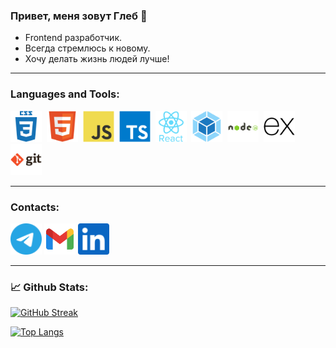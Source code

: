 ### Привет, меня зовут Глеб :hugs: 
<!-- Нахожусь в поисках интересной работы на должность Frontend Developer <img src="https://media.giphy.com/media/WUlplcMpOCEmTGBtBW/giphy.gif" width="30">. -->
<!-- 
<img src="https://komarev.com/ghpvc/?username=Kaygorodcevg&style=flat-square&color=blue" alt=""/> -->

<!-- ### :supervillain_man: Обо мне : -->
<!-- - Frontend developer.
- Looking for new experiences.
- I want to make people's lives better. -->
- Frontend разработчик.
- Всегда стремлюсь к новому.
- Хочу делать жизнь людей лучше!

---

### Languages and Tools:

<div>
  <img src="https://github.com/devicons/devicon/blob/master/icons/css3/css3-plain-wordmark.svg"  title="CSS3" alt="CSS" width="50" height="50"/>&nbsp;
  <img src="https://github.com/devicons/devicon/blob/master/icons/html5/html5-original.svg" title="HTML5" alt="HTML" width="50" height="50"/>&nbsp;
  <img src="https://github.com/devicons/devicon/blob/master/icons/javascript/javascript-original.svg" title="JavaScript" alt="JavaScript" width="50" height="50"/>&nbsp;
  <img src="https://github.com/devicons/devicon/blob/master/icons/typescript/typescript-original.svg" title="TypeScript" alt="TypeScript" width="50" height="50"/>&nbsp;
  <img src="https://github.com/devicons/devicon/blob/master/icons/react/react-original-wordmark.svg" title="React" alt="React" width="50" height="50"/>&nbsp;
  <img src="https://github.com/devicons/devicon/blob/master/icons/webpack/webpack-original.svg" title="Webpack" alt="Webpack" width="50" height="50"/>&nbsp;
  <img src="https://github.com/devicons/devicon/blob/master/icons/nodejs/nodejs-original-wordmark.svg" title="NodeJS" alt="NodeJS" width="50" height="50"/>&nbsp;
  <img src="https://github.com/devicons/devicon/blob/master/icons/express/express-original.svg" title="Express" alt="Express" width="50" height="50"/>&nbsp;
  <img src="https://github.com/devicons/devicon/blob/master/icons/git/git-original-wordmark.svg" title="Git" **alt="Git" width="50" height="50"/>
</div>

---

### Contacts:

[<img src="./svg/telegram.svg" width="50px" height="50px">](https://t.me/wsadfg)
[<img src="./svg/icons8-gmail.svg" width="50px" height="50px">](mailto:kaygorodcevg@gmail.com)
[<img src="./svg/linkedin.svg" width="50px" height="50px">](https://www.linkedin.com/mwlite/in/gleb-kaygorodtsev-a4b148274)

---

### :chart_with_upwards_trend: Github Stats:

[![GitHub Streak](http://github-readme-streak-stats.herokuapp.com?user=Kaygorodcevg&theme=tokyonight-duo&background=000000)](https://git.io/streak-stats)

[![Top Langs](https://github-readme-stats.vercel.app/api/top-langs/?username=Kaygorodcevg&layout=compact&theme=dracula)](https://github.com/anuraghazra/github-readme-stats)



<!--
**Kaygorodcevg/Kaygorodcevg** is a ✨ _special_ ✨ repository because its `README.md` (this file) appears on your GitHub profile.

Here are some ideas to get you started:

- 🔭 I’m currently working on ...
- 🌱 I’m currently learning ...
- 👯 I’m looking to collaborate on ...
- 🤔 I’m looking for help with ...
- 💬 Ask me about ...
- 📫 How to reach me: ...
- 😄 Pronouns: ...
- ⚡ Fun fact: ...
-->
